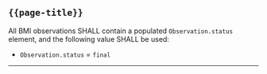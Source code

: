## `{{page-title}}`

All BMI observations SHALL contain a populated `Observation.status` element, and the  following value SHALL be used:
- `Observation.status` = `final`

---